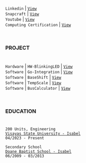 #

`Linkedin` | [`View`](https://www.linkedin.com/in/kentlouisetonino) <br />
`Snapcraft` | [`View`](https://snapcraft.io/publisher/kentlouisetonino) <br />
`Youtube` | [`View`](https://www.youtube.com/@kentlouisetonino) <br />
`Computing Certification` | [`View`](https://github.com/kentlouisetonino/kentlouisetonino/blob/develop/certification/computing.md) <br />

<br />

### PROJECT 
# 

``Hardware`` | ``HW-BlinkingLED`` | [`View`](https://github.com/kentlouisetonino/hw-blinking-LED) <br />
`Software` | `Go-Integration` | [`View`](https://github.com/kentlouisetonino/go-integration) <br />
`Software` | `BaseShift` | [`View`](https://github.com/kentlouisetonino/baseshift) <br />
`Software` | `TempScale` | [`View`](https://github.com/kentlouisetonino/tempscale) <br />
`Software` | `BusCalculator` | [`View`](https://github.com/kentlouisetonino/bus-calculator) <br />

<br />

### EDUCATION 
# 

`200 Units, Engineering` <br />
[`Visayas State University - Isabel`](https://github.com/kentlouisetonino/kentlouisetonino/blob/develop/education/02-visayas-state-university-isabel.md) <br />
`04/2023 - Present`

`Secondary School` <br />
[`Doane Baptist School - Isabel`](https://github.com/kentlouisetonino/kentlouisetonino/blob/develop/education/01-doane-baptist-school-isabel.md) <br />
`06/2009 - 03/2013`
